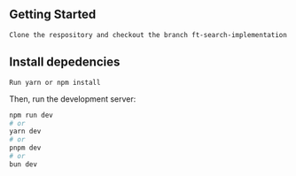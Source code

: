 ## Getting Started

```
Clone the respository and checkout the branch ft-search-implementation
```

## Install depedencies

```
Run yarn or npm install

```

Then, run the development server:

```bash
npm run dev
# or
yarn dev
# or
pnpm dev
# or
bun dev
```

